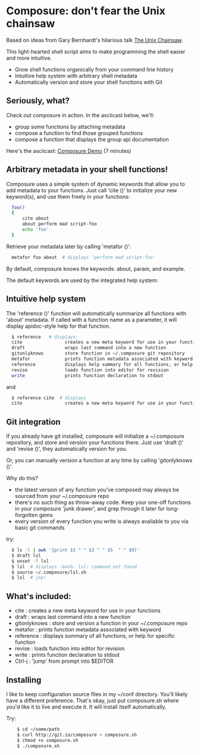 # Composure: don't fear the Unix chainsaw

Based on ideas from Gary Bernhardt's hilarious talk [The Unix
Chainsaw](http://www.confreaks.com/videos/615-cascadiaruby2011-the-unix-chainsaw).

This light-hearted shell script aims to make programming the shell easier and
more intuitive.

* Grow shell functions organically from your command line history
* Intuitive help system with arbitrary shell metadata
* Automatically version and store your shell functions with Git

## Seriously, what?

Check out composure in action. In the asciicast below, we'll:

 * group some functions by attaching metadata
 * compose a function to find those grouped functions
 * compose a function that displays the group api documentation

Here's the asciicast: [Composure Demo](http://ascii.io/a/435) (7 minutes)

## Arbitrary metadata in your shell functions!

Composure uses a simple system of dynamic keywords that allow you to add
metadata to your functions. Just call 'cite ()' to initialize your new
keyword(s), and use them freely in your functions:

```bash
  foo()
  {
      cite about
      about perform mad script-foo
      echo 'foo'
  }
```

Retrieve your metadata later by calling 'metafor ()':

```bash
  metafor foo about  # displays 'perform mad script-foo'
```

By default, composure knows the keywords: about, param, and example.

The default keywords are used by the integrated help system:

## Intuitive help system

The 'reference ()' function will automatically summarize all functions with
'about' metadata. If called with a function name as a parameter, it will
display apidoc-style help for that function.

```bash
  $ reference   # displays:
  cite                creates a new meta keyword for use in your functions
  draft               wraps last command into a new function
  gitonlyknows        store function in ~/.composure git repository
  metafor             prints function metadata associated with keyword
  reference           displays help summary for all functions, or help for specific function
  revise              loads function into editor for revision
  write               prints function declaration to stdout
```

and

```bash
  $ reference cite  # displays
  cite                creates a new meta keyword for use in your functions
```

## Git integration

If you already have git installed, composure will initialize a ~/.composure
repository, and store and version your functions there. Just use 'draft ()' and
'revise ()', they automatically version for you.

Or, you can manually version a function at any time by calling 'gitonlyknows ()'.

Why do this?

 * the latest version of any function you've composed may always be sourced from
   your ~/.composure repo
 * there's no such thing as throw-away code. Keep your one-off functions in
   your composure 'junk drawer', and grep through it later for long-forgotten
   gems
 * every version of every function you write is always
   available to you via basic git commands

try:

```bash
  $ ls -l | awk '{print $1 " " $3 " " $5  " " $9}'
  $ draft lsl
  $ unset -f lsl
  $ lsl  # displays -bash: lsl: command not found
  $ source ~/.composure/lsl.sh
  $ lsl  # joy!
```

## What's included:

 * cite           : creates a new meta keyword for use in your functions
 * draft          : wraps last command into a new function
 * gitonlyknows   : store and version a function in your ~/.composure repo
 * metafor        : prints function metadata associated with keyword
 * reference      : displays summary of all functions, or help for specific function
 * revise         : loads function into editor for revision
 * write          : prints function declaration to stdout
 * Ctrl-j         : 'jump' from prompt into $EDITOR

## Installing

I like to keep configuration source files in my ~/conf directory. You'll likely
have a different preference. That's okay, just put composure.sh where you'd
like it to live and execute it. It will install itself automatically.

Try:

```bash
    $ cd ~/some/path
    $ curl http://git.io/composure > composure.sh
    $ chmod +x composure.sh
    $ ./composure.sh
```
